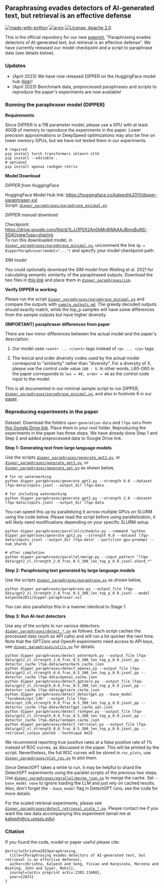 ## Paraphrasing evades detectors of AI-generated text, but retrieval is an effective defense

[![made-with-python](https://img.shields.io/badge/Made%20with-Python-red.svg)](#python)
[![arxiv](https://img.shields.io/badge/arXiv-2303.13408-b31b1b.svg)](https://arxiv.org/abs/2303.13408)
[![License: Apache 2.0](https://img.shields.io/badge/License-Apache--2.0-blue.svg)](https://opensource.org/licenses/Apache-2.0)

This is the official repository for our new [preprint](https://arxiv.org/pdf/2303.13408.pdf), "Paraphrasing evades detectors of AI-generated text, but retrieval is an effective defense". We have currently released our model checkpoint and a script to paraphrase data (see details below).

### Updates

* (April 2023) We have now released DIPPER on the HuggingFace model hub ([link](https://huggingface.co/kalpeshk2011/dipper-paraphraser-xxl))!
* (April 2023) Benchmark data, preprocessed paraphrases and scripts to reproduce the paper's experiments are now available!

### Running the paraphraser model (DIPPER)

**Requirements**

Since DIPPER is a 11B parameter model, please use a GPU with at least 40GB of memory to reproduce the experiments in the paper. Lower precision approximations or DeepSpeed optimizations may also be fine on lower memory GPUs, but we have not tested them in our experiments.

```
# required
pip install torch transformers sklearn nltk
pip install --editable .
# optional
pip install openai rankgen retriv
```

**Model Download**

*DIPPER from HuggingFace*

HuggingFace Model Hub link: https://huggingface.co/kalpeshk2011/dipper-paraphraser-xxl  
Script: [`dipper_paraphrases/paraphrase_minimal.py`](dipper_paraphrases/paraphrase_minimal.py)

*DIPPER manual download*

Checkpoint: https://drive.google.com/file/d/1LJJ1P5X2An0kMn8WAAAJBmxBuNS-5GiK/view?usp=sharing  
To run this downloaded model, in [`dipper_paraphrases/paraphrase_minimal.py`](dipper_paraphrases/paraphrase_minimal.py), uncomment the line `dp = DipperParaphraser(model="...")` and specify your model checkpoint path.

*SIM model*

You could optionally download the SIM model from Wieting et al. 2021 for calculating semantic similarity of the paraphrased outputs. Download the two files in [this link](https://drive.google.com/drive/folders/1rOOYF3ioDD_Nm0sduhD6ZE1xdUQQKqvG?usp=sharing) and place them in [`dipper_paraphrases/sim`](dipper_paraphrases/sim).

**Verify DIPPER is working**

Please run the script [`dipper_paraphrases/paraphrase_minimal.py`](dipper_paraphrases/paraphrase_minimal.py) and compare the outputs with [`sample_outputs.md`](sample_outputs.md). The greedy decoded outputs should exactly match, while the top_p samples will have some differences from the sample outputs but have higher diversity.

**(IMPORTANT) paraphraser differences from paper**

There are two minor differences between the actual model and the paper's description:

1. Our model uses `<sent> ... </sent>` tags instead of `<p> ... </p>` tags.

2. The lexical and order diversity codes used by the actual model correspond to "similarity" rather than "diversity". For a diversity of X, please use the control code value `100 - X`. In other words, L60-O60 in the paper corresponds to `lex = 40, order = 40` as the control code input to the model.

This is all documented in our minimal sample script to run DIPPER, [`dipper_paraphrases/paraphrase_minimal.py`](dipper_paraphrases/paraphrase_minimal.py), and also in footnote 6 in our [paper](https://arxiv.org/pdf/2303.13408.pdf).

### Reproducing experiments in the paper

Dataset: Download the folders `open-generation-data` and `lfqa-data` from [this Google Drive link](https://drive.google.com/drive/folders/1mPROenBB0fzLO9AX4fe71k0UYv0xt3X1?usp=share_link). Place them in your root folder. Reproducing the experiments in the paper has three steps. We have already done Step 1 and Step 2 and added preprocessed data to Google Drive link.

**Step 1: Generating text from large language models**

Use the scripts [`dipper_paraphrases/generate_gpt2.py`](dipper_paraphrases/generate_gpt3.py), or [`dipper_paraphrases/generate_gpt3.py`](dipper_paraphrases/generate_gpt3.py), or [`dipper_paraphrases/generate_opt.py`](dipper_paraphrases/generate_opt.py) as shown below,

```
# for no watermarking
python dipper_paraphrases/generate_gpt2.py --strength 0.0 --dataset lfqa-data/inputs.jsonl --output_dir lfqa-data

# for including watermarking
python dipper_paraphrases/generate_gpt2.py --strength 2.0 --dataset lfqa-data/inputs.jsonl --output_dir lfqa-data
```

You can speed this up by parallelizing it across multiple GPUs on SLURM using the code below. Please read the script before using parallelization, it will likely need modifications depending on your specific SLURM setup.

```
python dipper_paraphrases/parallel/schedule.py --command "python dipper_paraphrases/generate_gpt2.py --strength 0.0 --dataset lfqa-data/inputs.jsonl --output_dir lfqa-data" --partition gpu-preempt --num_shards 8

# after completion
python dipper_paraphrases/parallel/merge.py --input_pattern "lfqa-data/gpt2_xl_strength_2.0_frac_0.5_300_len_top_p_0.9.jsonl.shard_*"
```

**Step 2: Paraphrasing text generated by large language models**

Use the scripts [`dipper_paraphrases/paraphrase.py`](dipper_paraphrases/paraphrase.py) as shown below,

```
python dipper_paraphrases/paraphrase.py --output_file lfqa-data/gpt2_xl_strength_2.0_frac_0.5_300_len_top_p_0.9.jsonl --model kalpeshk2011/dipper-paraphraser-xxl
```

You can also parallelize this in a manner identical to Stage 1.

**Step 3: Run AI-text detectors**

Use any of the scripts to run various detectors: [`dipper_paraphrases/detect_*.py`](dipper_paraphrases) as follows. Each script caches the processed data (such as API calls) and will run a lot quicker the next time. Note that the GPTZero and OpenAI experiments need access to API keys, see [`dipper_paraphrases/utils.py`](dipper_paraphrases/utils.py) for details.

```
python dipper_paraphrases/detect_watermark.py --output_file lfqa-data/gpt2_xl_strength_2.0_frac_0.5_300_len_top_p_0.9.jsonl_pp --detector_cache lfqa-data/watermark_cache.json
python dipper_paraphrases/detect_openai.py --output_file lfqa-data/gpt2_xl_strength_0.0_frac_0.5_300_len_top_p_0.9.jsonl_pp --detector_cache lfqa-data/openai_cache.json
python dipper_paraphrases/detect_gptzero.py --output_file lfqa-data/gpt2_xl_strength_0.0_frac_0.5_300_len_top_p_0.9.jsonl_pp --detector_cache lfqa-data/gptzero_cache.json
python dipper_paraphrases/detect_detectgpt.py --base_model "facebook/opt-13b" --output_file lfqa-data/opt_13b_strength_0.0_frac_0.5_300_len_top_p_0.9.jsonl_pp --detector_cache lfqa-data/detectgpt_cache_opt.json
python dipper_paraphrases/detect_rankgen.py --output_file lfqa-data/gpt2_xl_strength_0.0_frac_0.5_300_len_top_p_0.9.jsonl_pp --detector_cache lfqa-data/rankgen_cache.json
python dipper_paraphrases/detect_retrieval.py --output_file lfqa-data/gpt2_xl_strength_0.0_frac_0.5_300_len_top_p_0.9.jsonl_pp --retrieval_corpus pooled --technique bm25
```

We recommend reporting true positive rates at a false positive rate of 1% instead of ROC curves, as discussed in the paper. This will be printed by the script. Nevertheless, the full ROC curves will be stored in `roc_plots`, use [`dipper_paraphrases/plot_roc.py`](dipper_paraphrases/plot_roc.py) to plot them.

Since DetectGPT takes a while to run, it may be helpful to shard the DetectGPT experiments using the parallel scripts of the previous two steps. Use [`dipper_paraphrases/parallel/merge_json.py`](dipper_paraphrases/parallel/merge_json.py) to merge the cache. Set `--base_model none` to ignore loading the LLM and just rely on cached results. Also, don't forget the `--base_model` flag in DetectGPT runs, see the code for more details.

For the scaled retrieval experiments, please see [`dipper_paraphrases/detect_retrieval_scale_*.py`](dipper_paraphrases). Please contact me if you want the raw data accompanying this experiment (email me at kalpesh@cs.umass.edu).

### Citation

If you found the code, model or paper useful please cite:

```
@article{krishna2023paraphrasing,
  title={Paraphrasing evades detectors of AI-generated text, but retrieval is an effective defense},
  author={Krishna, Kalpesh and Song, Yixiao and Karpinska, Marzena and Wieting, John and Iyyer, Mohit},
  journal={arXiv preprint arXiv:2303.13408},
  year={2023}
}
```
